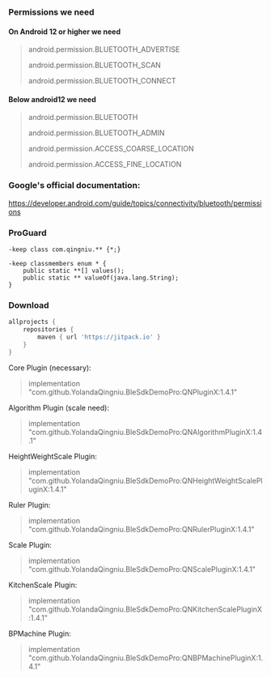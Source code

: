 ### Permissions we need

#### On Android 12 or higher we need

> android.permission.BLUETOOTH_ADVERTISE
>
> android.permission.BLUETOOTH_SCAN
>
> android.permission.BLUETOOTH_CONNECT

#### Below android12 we need

> android.permission.BLUETOOTH
>
> android.permission.BLUETOOTH_ADMIN
>
> android.permission.ACCESS_COARSE_LOCATION
>
> android.permission.ACCESS_FINE_LOCATION

### Google's official documentation:

https://developer.android.com/guide/topics/connectivity/bluetooth/permissions

### ProGuard

```
-keep class com.qingniu.** {*;}

-keep classmembers enum * {
    public static **[] values();
    public static ** valueOf(java.lang.String);
}
```

### Download

```groovy
allprojects {
    repositories {
        maven { url 'https://jitpack.io' }
    }
}
```

Core Plugin (necessary):

> implementation "com.github.YolandaQingniu.BleSdkDemoPro:QNPluginX:1.4.1"

Algorithm Plugin (scale need):

> implementation "com.github.YolandaQingniu.BleSdkDemoPro:QNAlgorithmPluginX:1.4.1"

HeightWeightScale Plugin:

> implementation "com.github.YolandaQingniu.BleSdkDemoPro:QNHeightWeightScalePluginX:1.4.1"

Ruler Plugin:

> implementation "com.github.YolandaQingniu.BleSdkDemoPro:QNRulerPluginX:1.4.1"

Scale Plugin:

> implementation "com.github.YolandaQingniu.BleSdkDemoPro:QNScalePluginX:1.4.1"

KitchenScale Plugin:

> implementation "com.github.YolandaQingniu.BleSdkDemoPro:QNKitchenScalePluginX:1.4.1"

BPMachine Plugin:

> implementation "com.github.YolandaQingniu.BleSdkDemoPro:QNBPMachinePluginX:1.4.1"
